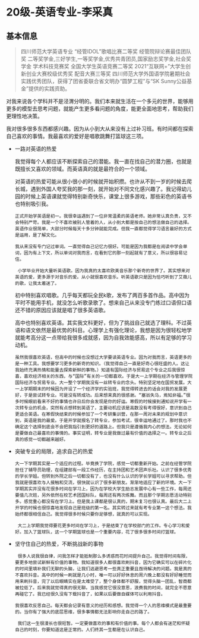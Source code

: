 # 20级-英语专业-李采真

## 基本信息
> 四川师范大学英语专业
> “经管IDOL”歌唱比赛二等奖
> 经管院辩论赛最佳团队奖
> 二等奖学金,三好学生,一等奖学金,优秀共青团员,国家励志奖学金,社会奖学金
学术科技竞赛奖 
> 全国大学生英语竞赛二等奖
> 2021“互联网+”大学生创新创业大赛校级优秀奖
> 配音大赛三等奖
> 四川师范大学外国语学院暑期社会实践优秀团队，获得了团省委联合省文明办“圆梦工程”与“SK Sunny公益基金”提供的实践资助。

对我来说各个学科并不是泾渭分明的。我们本来就生活在一个多元的世界，能够用更多的模型去思考问题，就能产生更多看问题的角度，能更全面地思考，帮助我们更理性地决策。

我对很多很多东西都感兴趣。因为从小到大从来没有上过补习班。有时间都在探索自己喜欢的事情。我最喜欢的爱好是唱歌跳舞打篮球这三项。

* 一路对英语的热爱

     我觉得每个人都应该不断探索自己的潜能。我一直在找自己的潜力圈，也就是既擅长又喜欢的领域。而英语真的就是最符合的一个领域。

     对英语的热爱可能从很小很小的时候就开始积攒。也许从不到一岁的时候去爬长城，遇到外国人夸奖我的那一刻，就开始对不同文化感兴趣了。我记得幼儿园的时候上英语课就觉得特别新奇快乐，课堂上很多游戏，那些彩色的英语书也特别吸引我。

      正式开始学英语是初一。我很幸运遇到了一位非常温柔的英语老师。她非常认真负责，又不会特别严苛。我是一个不喜欢被别人管着的人，从小到大都是按自己的想法做自己的选择。英语作业很简单，大部分时候每天十多分钟就能完成。但我一直都觉得学习语言最好的方式是运用，是了解文化。

      我从来没有专门记过单词。一直觉得自己记忆力很好。可能是因为我都是在阅读中学会单词，因为有上下文，所以单词对我而言，在看到它的那一刻起就有了意义，所以很容易记住。

       小学毕业开始大量听英语歌。因为我真的太喜欢欧美音乐那个新奇的世界了。其实想来对英语的爱，更多源于对音乐的爱。从小就很喜欢音乐。听英语歌只是因为恰巧听到了艾薇儿的歌，让我太着迷了。

     初中特别喜欢唱歌。几乎每天都玩全民k歌，发布了两百多首作品。高中因为平时不能用手机，就没怎么听歌录歌了。想来自己从来没专门练过口语但口语还不错的原因应该就是唱了很多英语歌。

     高中也特别喜欢英语。其实我文科更好，但为了挑战自己就选了理科。不过英语和语文依然是最优势的科目。心理学上有强化理论，我想是因为很轻松地学就能考高分这一点带给我很多成就感，因为自我效能感高，所以有足够的学习动机。

      虽然我很喜欢英语，但高中的时候也没想过大学要读英语专业。因为对我而言，英语更多的是一种工具。我想要学习更多的新奇的知识。（我觉得自己一直是好奇心很旺盛的人。这让我始终充满热情和能量去探索新鲜的事物。）知道有国际经济与贸易这个专业之后我很惊喜，喜欢经济相关的东西，与“国际”有关的一切都喜欢。于是大一上学期在经济与管理学院国际经济与贸易专业。大一整个学期我没有一丝转专业的念头。特别坚定地在国贸发展。大一上学期期末的时候因为开设了一个经济学的实验班，我觉得转进去的话会对我的发展更好，于是尝试转专业。可是没有转成功。后来想来真的很感谢。“塞翁失马，焉知非福。”很多时候眼前看来不好的事情也许日后你会发现是你的好运。寒假的时候接到通知说开学有一次转专业的机会，突然有点想转到英语了，主要动机应该是高数没有考得很好，意识到自己更适合英语。在寒假快结束的时候参加了一个考研集训营，在那一周对未来的规划中意识到，英语是我的最爱。于是开学就报名了转专业，参加考试，很幸运地通过了。那时我也不确定这个选择到底会不会把我指引到更好的道路上。但我只是遵循我内心的想法。无论如何是要做自己最喜欢的事情的。事实证明，转专业是我做过最有价值的选择之一。转专业之后真的感觉一切都越来越好。

* 突破专业的局限，追求自己的热爱

      大一下学期其实是一个适应的过程。毕竟换了学院，感觉一切都重新开始。之前在经管学院担任了辅导员助理，在组建部有一段工作经历，在主持团和艺术团声乐社。认识了很多优秀的学长学姐。但转到外院之后一切都没有了，也没有什么认识的学长学姐可以寻求帮助。但我就是很喜欢与人接触和交流，很快就认识了很多新朋友。渐渐地适应了新的环境。大一下学期其实并没有花很多时间在学习上，因为在学校大学生励志发展中心有一些工作，每周还要值几次班，另外依然在校艺术团国标队，每周还有两次练舞。而且那个学期志愿活动特别多。感觉重心都没有在学习上。但是我上课都是很认真的，期末复习也很认真。最后大二上开学的时候也很惊喜地发现自己是班级的第一名。其实转过来就有考专业第一这个想法。我始终都很相信自己。我觉得很多时候只要你足够想，就真的可以实现。

       大二上学期我觉得要花更多时间在学习上，于是结束了在学校部门的工作。专心学习和爱好。加入了篮球队，这一个学期篮球也是一个重要内容，花了很多很多时间打篮球。

* 坚守住自己的热爱，不断挑战新的事物  

       很多人说我很自律，问我怎样才能抵制那么多诱惑而花时间提升自己。我觉得时间有限，要更多地尝试新鲜有价值的事物。我知道很多人都很喜欢刷抖音，因为它确实可以在碎片化的时间里填补我们无聊的头脑，让我们逃避思考一些真正重要且亟待解决的问题。我是真的不喜欢抖音。高中的时候一刷就是几小时，唯一可以好好休息的周六晚上都没有好好睡觉而用来刷抖音，完了以后眼睛实在是太难受了，整个身体都不舒服，觉得头脑一团乱，智商都被拉低了。后来我就觉得真的很无聊。当我感觉它很没意思，浪费我的时间，就完全不愿意再碰它了。我已经很久没有下载抖音了，如果以后要做自媒体可以利用抖音。

      我很喜欢反思自己。每天都会记录有意义的经历和感想。我觉得一个人的思维模式是最重要的。当你有了强大的底层思维，很多事情都无法影响你走自己的路了。

       我们这一生很漫长也很短暂。一定要做喜欢的事和有价值的事。每个人都会有迷茫和怀疑自己的时刻，你要知道这是正常的。人们终其一生都是在认识自己。